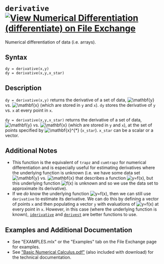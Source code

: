 # `derivative` [![View Numerical Differentiation (differentiate) on File Exchange](https://www.mathworks.com/matlabcentral/images/matlab-file-exchange.svg)](https://www.mathworks.com/matlabcentral/fileexchange/89719-numerical-differentiation-differentiate)

Numerical differentiation of data (i.e. arrays).


## Syntax

`dy = derivative(x,y)`\
`dy = derivative(x,y,x_star)`


## Description

`dy = derivative(x,y)` returns the derivative of a set of data, <img src="https://latex.codecogs.com/svg.latex?\inline&space;\mathbf{y}" title="\mathbf{y}" /> vs. <img src="https://latex.codecogs.com/svg.latex?\inline&space;\mathbf{x}" title="\mathbf{x}" />  (which are stored in `y` and `x`). `dy` stores the derivative of `y` vs. `x` at every point in `x`.
            
`dy = derivative(x,y,x_star)` returns the derivative of a set of data, <img src="https://latex.codecogs.com/svg.latex?\inline&space;\mathbf{y}" title="\mathbf{y}" /> vs. <img src="https://latex.codecogs.com/svg.latex?\inline&space;\mathbf{x}" title="\mathbf{x}" />  (which are stored in `y` and `x`), at the set of points specified by <img src="https://latex.codecogs.com/svg.latex?\inline&space;\mathbf{x}^{*}" title="\mathbf{x}^{*}" /> (`x_star`). `x_star` can be a scalar or a vector.


## Additional Notes

- This function is the equivalent of `trapz` and `cumtrapz` for numerical differentiation and is especially useful for estimating derivatives where the underlying function is unknown (i.e. we have some data set <img src="https://latex.codecogs.com/svg.latex?\inline&space;\mathbf{y}" title="\mathbf{y}" /> vs. <img src="https://latex.codecogs.com/svg.latex?\inline&space;\mathbf{x}" title="\mathbf{x}" /> that describes a function <img src="https://latex.codecogs.com/svg.latex?\inline&space;y=f(x)" title="y=f(x)" />, but this underlying function <img src="https://latex.codecogs.com/svg.latex?\inline&space;f(x)" title="f(x)" /> is unknown and so we use the data set to approximate its derivative).
- If we _do_ know the underlying function <img src="https://latex.codecogs.com/svg.latex?\inline&space;y=f(x)" title="y=f(x)" />, then we can still use `derivative` to estimate its derivative. We can do this by defining a vector of points `x` and then populating a vector `y` with evaluations of <img src="https://latex.codecogs.com/svg.latex?\inline&space;y=f(x)" title="y=f(x)" /> at every point in `x`. However, in this case (where the underlying function is known), [`iderivative`](https://www.mathworks.com/matlabcentral/fileexchange/97267-numerical-differentiation-toolbox) and [`derivest`](https://www.mathworks.com/matlabcentral/fileexchange/13490-adaptive-robust-numerical-differentiation?s_tid=srchtitle) are better functions to use.


## Examples and Additional Documentation

   -  See "EXAMPLES.mlx" or the "Examples" tab on the File Exchange page for examples. 
   -  See ["Basic Numerical Calculus.pdf"](https://tamaskis.github.io/documentation/Basic%20Numerical%20Calculus.pdf) (also included with download) for the technical documentation.
